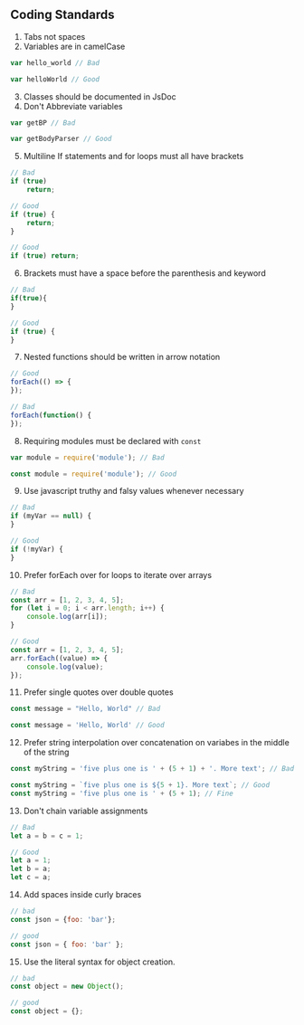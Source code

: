 ## Coding Standards

1. Tabs not spaces
2. Variables are in camelCase
```js
var hello_world // Bad

var helloWorld // Good
```
3. Classes should be documented in JsDoc
4. Don't Abbreviate variables
```js
var getBP // Bad

var getBodyParser // Good
```
5. Multiline If statements and for loops must all have brackets
```js
// Bad
if (true)
	return;

// Good
if (true) {
	return;
}

// Good
if (true) return;
```
6. Brackets must have a space before the parenthesis and keyword
```js
// Bad
if(true){
}

// Good
if (true) {
}
```
7. Nested functions should be written in arrow notation
```js
// Good
forEach(() => {
});

// Bad
forEach(function() {
});
```
8. Requiring modules must be declared with `const`
```js
var module = require('module'); // Bad

const module = require('module'); // Good
```

9. Use javascript truthy and falsy values whenever necessary
```js
// Bad
if (myVar == null) {
}

// Good
if (!myVar) {
}
```

10. Prefer forEach over for loops to iterate over arrays
```js
// Bad
const arr = [1, 2, 3, 4, 5];
for (let i = 0; i < arr.length; i++) {
	console.log(arr[i]);
}

// Good
const arr = [1, 2, 3, 4, 5];
arr.forEach((value) => {
	console.log(value);
});
```

11. Prefer single quotes over double quotes
```js
const message = "Hello, World" // Bad

const message = 'Hello, World' // Good
```

12. Prefer string interpolation over concatenation on variabes in the middle of the string
```js
const myString = 'five plus one is ' + (5 + 1) + '. More text'; // Bad

const myString = `five plus one is ${5 + 1}. More text`; // Good
const myString = 'five plus one is ' + (5 + 1); // Fine
```

13. Don't chain variable assignments
```js
// Bad
let a = b = c = 1;

// Good
let a = 1;
let b = a;
let c = a;
```

14. Add spaces inside curly braces
```js
// bad
const json = {foo: 'bar'};

// good
const json = { foo: 'bar' };
```

15. Use the literal syntax for object creation.
```js
// bad
const object = new Object();

// good
const object = {};
```
